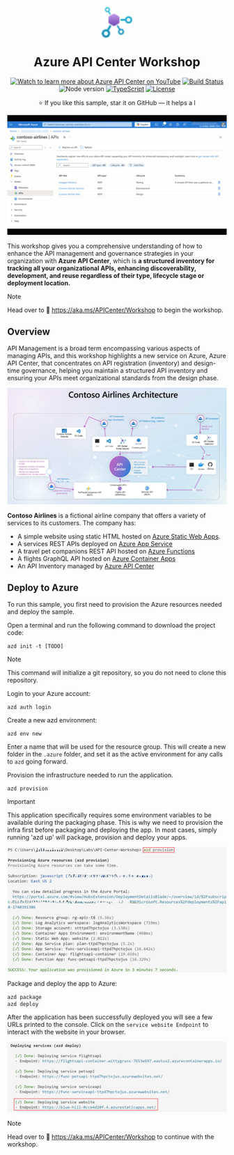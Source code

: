<!-- prettier-ignore -->
<div align="center">

<img src="./docs/static/img/logo.svg" alt="" align="center" height="70" />

# Azure API Center Workshop

<!-- [![Open project in GitHub Codespaces](https://img.shields.io/badge/Codespaces-Open-blue?style=flat-square&logo=github)](https://codespaces.new/Azure-Samples/deepseek-js?hide_repo_select=true&ref=main&quickstart=true) -->
[![Watch to learn more about Azure API Center on YouTube](https://img.shields.io/badge/YouTube-d95652.svg?style=flat-square&logo=youtube)](https://www.youtube.com/watch?v=Dvar8Dg25s0&list=PLI7iePan8aH75Qz8h4yQBEC-uS339CUyi)
[![Build Status](https://img.shields.io/github/actions/workflow/status/Azure-Samples/deepseek-js/ci.yml?style=flat-square&label=Build)](https://github.com/Azure-Samples/deepseek-js/actions)
![Node version](https://img.shields.io/badge/Node.js->=20-3c873a?style=flat-square)
[![TypeScript](https://img.shields.io/badge/TypeScript-blue?style=flat-square&logo=typescript&logoColor=white)](https://www.typescriptlang.org)
[![License](https://img.shields.io/badge/License-MIT-yellow?style=flat-square)](LICENSE)

:star: If you like this sample, star it on GitHub — it helps a l

![Animation showing filtering through APIs in API Center](./docs/static/img/manage-apis-through-properties.gif)

</div>

This workshop gives you a comprehensive understanding of how to enhance the API management and governance strategies in your organization with **Azure API Center**, which is **a structured inventory for tracking all your organizational APIs, enhancing discoverability, development, and reuse regardless of their type, lifecycle stage or deployment location.**

> [!NOTE]
> Head over to 🔗 https://aka.ms/APICenter/Workshop to begin the workshop.

## Overview
API Management is a broad term encompassing various aspects of managing APIs, and this workshop highlights a new service on Azure, Azure API Center, that concentrates on API registration (inventory) and design-time governance, helping you maintain a structured API inventory and ensuring your APIs meet organizational standards from the design phase.

<div align="center">
  <img src="./docs/static/img/architecture.jpg" alt="Application architecture" width="640px" />
</div>

**Contoso Airlines** is a fictional airline company that offers a variety of services to its customers. The company has:

- A simple website using static HTML hosted on [Azure Static Web Apps](https://learn.microsoft.com/azure/static-web-apps/overview).
- A services REST APIs deployed on [Azure App Service](https://learn.microsoft.com/en-us/azure/app-service/overview) 
- A travel pet companions REST API hosted on [Azure Functions](https://learn.microsoft.com/en-us/azure/azure-functions/functions-overview?pivots=programming-language-javascript)
- A flights GraphQL API hosted on [Azure Container Apps](https://learn.microsoft.com/en-us/azure/container-apps/overview)
- An API Inventory managed by [Azure API Center](https://learn.microsoft.com/en-us/azure/api-center/overview)

## Deploy to Azure

To run this sample, you first need to provision the Azure resources needed and deploy the sample.

Open a terminal and run the following command to download the project code:

```shell
azd init -t [TODO]
```

> [!NOTE]
> This command will initialize a git repository, so you do not need to clone this repository.

Login to your Azure account:

```shell
azd auth login
```

Create a new azd environment:

```shell
azd env new
```

Enter a name that will be used for the resource group.
This will create a new folder in the `.azure` folder, and set it as the active environment for any calls to `azd` going forward.

Provision the infrastructure needed to run the application.

```shell
azd provision
```

> [!IMPORTANT]
> This application specifically requires some environment variables to be available during the packaging phase. This is why we need to provision the infra first before packaging and deploying the app. In most cases, simply running 'azd up' will package, provision and deploy your apps.

<div align="center">
  <img src="./docs/static/img/azd-provision.png" alt="azd provision output example" width="640px" />
</div>

Package and deploy the app to Azure:

```shell
azd package
azd deploy
```

After the application has been successfully deployed you will see a few URLs printed to the console. Click on the `service website Endpoint` to interact with the website in your browser.

<div align="center">
  <img src="./docs/static/img/website-endpoint.png" alt="Website endpoint url example" width="640px" />
</div>

> [!NOTE]
> Head over to 🔗 https://aka.ms/APICenter/Workshop to continue with the workshop.